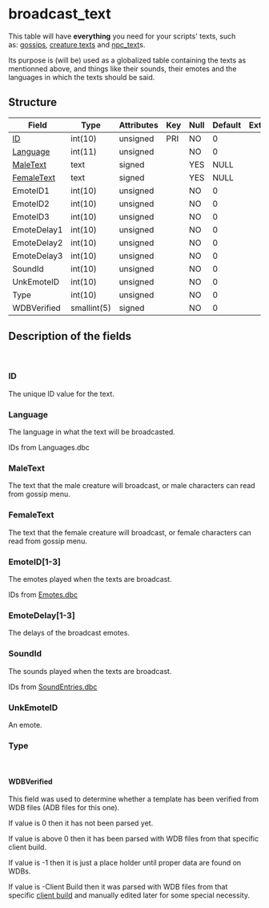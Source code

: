 # broadcast\_text

This table will have **everything** you need for your scripts' texts, such as: [gossips](gossip_menu_option.md), [creature texts](creature_text.md) and [npc\_text](npc_text.md)s.

Its purpose is (will be) used as a globalized table containing the texts as mentionned above, and things like their sounds, their emotes and the languages in which the texts should be said.

## Structure

| Field                                    | Type        | Attributes | Key | Null | Default | Extra | Comment |
|------------------------------------------|-------------|------------|-----|------|---------|-------|---------|
| [ID](#id)                 | int(10)     | unsigned   | PRI | NO   | 0       |       |         |
| [Language](#language)     | int(11)     | unsigned   |     | NO   | 0       |       |         |
| [MaleText](#maletext)     | text        | signed     |     | YES  | NULL    |       |         |
| [FemaleText](#femaletext) | text        | signed     |     | YES  | NULL    |       |         |
| EmoteID1                                 | int(10)     | unsigned   |     | NO   | 0       |       |         |
| EmoteID2                                 | int(10)     | unsigned   |     | NO   | 0       |       |         |
| EmoteID3                                 | int(10)     | unsigned   |     | NO   | 0       |       |         |
| EmoteDelay1                              | int(10)     | unsigned   |     | NO   | 0       |       |         |
| EmoteDelay2                              | int(10)     | unsigned   |     | NO   | 0       |       |         |
| EmoteDelay3                              | int(10)     | unsigned   |     | NO   | 0       |       |         |
| SoundId                                  | int(10)     | unsigned   |     | NO   | 0       |       |         |
| UnkEmoteID                               | int(10)     | unsigned   |     | NO   | 0       |       |         |
| Type                                     | int(10)     | unsigned   |     | NO   | 0       |       |         |
| WDBVerified                              | smallint(5) | signed     |     | NO   | 0       |       |         |

## Description of the fields

 

### ID

The unique ID value for the text.

### Language

The language in what the text will be broadcasted.

IDs from Languages.dbc

### MaleText

The text that the male creature will broadcast, or male characters can read from gossip menu.

### FemaleText

The text that the female creature will broadcast, or female characters can read from gossip menu.

### EmoteID\[1-3\]

The emotes played when the texts are broadcast.

IDs from [Emotes.dbc](../../dbc/Emotes.md)

### EmoteDelay\[1-3\]

The delays of the broadcast emotes.

### SoundId

The sounds played when the texts are broadcast.

IDs from [SoundEntries.dbc](../../dbc/SoundEntries.md)

### UnkEmoteID

An emote.

### Type

 

#### WDBVerified

This field was used to determine whether a template has been verified from WDB files (ADB files for this one).

If value is 0 then it has not been parsed yet.

If value is above 0 then it has been parsed with WDB files from that specific client build.

If value is -1 then it is just a place holder until proper data are found on WDBs.

If value is -Client Build then it was parsed with WDB files from that specific [client build](../auth/realmlist.md#gamebuild "DB:Auth:realmlist") and manually edited later for some special necessity.

 
